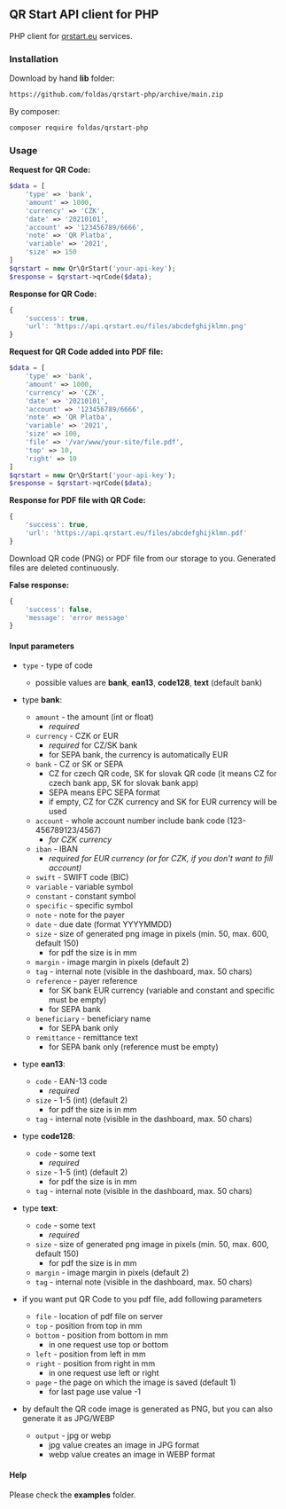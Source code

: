 ## QR Start API client for PHP

PHP client for [qrstart.eu](https://www.qrstart.eu/) services.

### Installation

Download by hand **lib** folder:
````html
https://github.com/foldas/qrstart-php/archive/main.zip
````
By composer:
````html
composer require foldas/qrstart-php
````

### Usage

**Request for QR Code:**

````php
$data = [
	'type' => 'bank',
	'amount' => 1000,
	'currency' => 'CZK',
	'date' => '20210101',
	'account' => '123456789/6666',
	'note' => 'QR Platba',
	'variable' => '2021',
	'size' => 150
]
$qrstart = new Qr\QrStart('your-api-key');
$response = $qrstart->qrCode($data);
````

**Response for QR Code:**

````js
{
	'success': true,
	'url': 'https://api.qrstart.eu/files/abcdefghijklmn.png'
}
````

**Request for QR Code added into PDF file:**

````php
$data = [
	'type' => 'bank',
	'amount' => 1000,
	'currency' => 'CZK',
	'date' => '20210101',
	'account' => '123456789/6666',
	'note' => 'QR Platba',
	'variable' => '2021',
	'size' => 100,
	'file' => '/var/www/your-site/file.pdf',
	'top' => 10,
	'right' => 10
]
$qrstart = new Qr\QrStart('your-api-key');
$response = $qrstart->qrCode($data);
````
**Response for PDF file with QR Code:**

````js
{
	'success': true,
	'url': 'https://api.qrstart.eu/files/abcdefghijklmn.pdf'
}
````

Download QR code (PNG) or PDF file from our storage to you. Generated files are deleted continuously.

**False response:**

````js
{
	'success': false,
	'message': 'error message'
}
````

#### Input parameters

- `type` - type of code
	- possible values are **bank**, **ean13**, **code128**, **text** (default bank)

- type **bank**:
	- `amount` - the amount (int or float)
		- *required*
	- `currency` - CZK or EUR
		- *required* for CZ/SK bank
		- for SEPA bank, the currency is automatically EUR
	- `bank` - CZ or SK or SEPA
		- CZ for czech QR code, SK for slovak QR code (it means CZ for czech bank app, SK for slovak bank app)
		- SEPA means EPC SEPA format
		- if empty, CZ for CZK currency and SK for EUR currency will be used
	- `account` - whole account number include bank code (123-456789123/4567)
		- *for CZK currency*
	- `iban` - IBAN
		- *required for EUR currency (or for CZK, if you don't want to fill account)*
	- `swift` - SWIFT code (BIC)
	- `variable` - variable symbol
	- `constant` - constant symbol
	- `specific` - specific symbol
	- `note` - note for the payer
	- `date` - due date (format YYYYMMDD)
	- `size` - size of generated png image in pixels (min. 50, max. 600, default 150)
		- for pdf the size is in mm
	- `margin` - image margin in pixels (default 2)
	- `tag` - internal note (visible in the dashboard, max. 50 chars)
	- `reference` - payer reference
		- for SK bank EUR currency (variable and constant and specific must be empty)
		- for SEPA bank
	- `beneficiary` - beneficiary name
		- for SEPA bank only
	- `remittance` - remittance text
		- for SEPA bank only (reference must be empty)

- type **ean13**:
	- `code` - EAN-13 code
		- *required*
	- `size` - 1-5 (int) (default 2)
		- for pdf the size is in mm
	- `tag` - internal note (visible in the dashboard, max. 50 chars)

- type **code128**:
	- `code` - some text
		- *required*
	- `size` - 1-5 (int) (default 2)
		- for pdf the size is in mm
	- `tag` - internal note (visible in the dashboard, max. 50 chars)

- type **text**:
	- `code` - some text
		- *required*
	- `size` - size of generated png image in pixels (min. 50, max. 600, default 150)
		- for pdf the size is in mm
	- `margin` - image margin in pixels (default 2)
	- `tag` - internal note (visible in the dashboard, max. 50 chars)

- if you want put QR Code to you pdf file, add following parameters
	- `file` - location of pdf file on server
	- `top` - position from top in mm
	- `bottom` - position from bottom in mm
		- in one request use top or bottom
	- `left` - position from left in mm
	- `right` - position from right in mm
		- in one request use left or right
	- `page` - the page on which the image is saved (default 1)
		- for last page use value -1

- by default the QR code image is generated as PNG, but you can also generate it as JPG/WEBP
	- `output` - jpg or webp
		- jpg value creates an image in JPG format
		- webp value creates an image in WEBP format

#### Help

Please check the **examples** folder.
